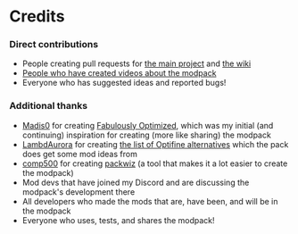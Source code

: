 # Credits

### Direct contributions

* People creating pull requests for [the main project](https://github.com/srnyx/modpack/graphs/contributors) and [the wiki](https://github.com/srnyx/wiki/graphs/contributors)
* [People who have created videos about the modpack](https://github.com/Fabulously-Optimized/fabulously-optimized#reviews)
* Everyone who has suggested ideas and reported bugs!

### Additional thanks

* [Madis0](https://github.com/Madis0) for creating [Fabulously Optimized](https://github.com/Fabulously-Optimized/fabulously-optimized), which was my initial (and continuing) inspiration for creating (more like sharing) the modpack
* [LambdAurora](https://github.com/LambdAurora) for creating [the list of Optifine alternatives](https://lambdaurora.dev/optifine_alternatives) which the pack does get some mod ideas from
* [comp500](https://github.com/comp500) for creating [packwiz](https://github.com/comp500/packwiz) (a tool that makes it a lot easier to create the modpack)
* Mod devs that have joined my Discord and are discussing the modpack's development there
* All developers who made the mods that are, have been, and will be in the modpack
* Everyone who uses, tests, and shares the modpack!
